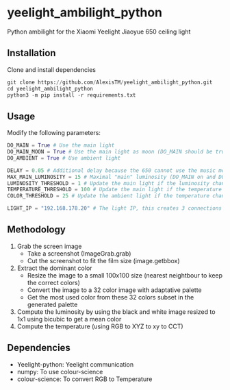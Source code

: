 # yeelight_ambilight_python
Python ambilight for the Xiaomi Yeelight Jiaoyue 650 ceiling light

## Installation

Clone and install dependencies

```py
git clone https://github.com/AlexisTM/yeelight_ambilight_python.git
cd yeelight_ambilight_python
python3 -m pip install -r requirements.txt
```

## Usage

Modify the following parameters:

```py
DO_MAIN = True # Use the main light
DO_MAIN_MOON = True # Use the main light as moon (DO_MAIN should be true)
DO_AMBIENT = True # Use ambient light

DELAY = 0.05 # Additional delay because the 650 cannot use the music mode
MAX_MAIN_LUMINOSITY = 15 # Maximal "main" luminosity (DO_MAIN on and DO_MAIN_MOON off)
LUMINOSITY_THRESHOLD = 1 # Update the main light if the luminosity changes of at least this
TEMPERATURE_THRESHOLD = 100 # Update the main light if the temperature changes of at least this
COLOR_THRESHOLD = 25 # Update the ambient light if the temperature changes of at least this

LIGHT_IP = "192.168.178.20" # The light IP, this creates 3 connections to allow higher rate.
```

## Methodology

1. Grab the screen image
    * Take a screenshot (ImageGrab.grab)
    * Cut the screenshot to fit the film size (image.getbbox)
2. Extract the dominant color
    * Resize the image to a small 100x100 size (nearest neightbour to keep the correct colors)
    * Convert the image to a 32 color image with adaptative palette
    * Get the most used color from these 32 colors subset in the generated palette
3. Compute the luminosity by using the black and white image resized to 1x1 using bicubic to get a mean color
4. Compute the temperature (using RGB to XYZ to xy to CCT)


## Dependencies

* Yeelight-python: Yeelight communication
* numpy: To use colour-science
* colour-science: To convert RGB to Temperature

